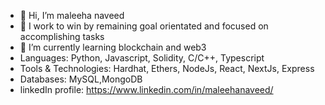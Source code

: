 - 👋 Hi, I’m maleeha naveed
- 👀 I work to win by remaining goal orientated and focused on accomplishing tasks
- 🌱 I’m currently learning blockchain and web3
- Languages: Python, Javascript, Solidity, C/C++, Typescript
- Tools & Technologies: Hardhat, Ethers, NodeJs, React, NextJs, Express
- Databases: MySQL,MongoDB
- linkedIn profile: https://www.linkedin.com/in/maleehanaveed/

